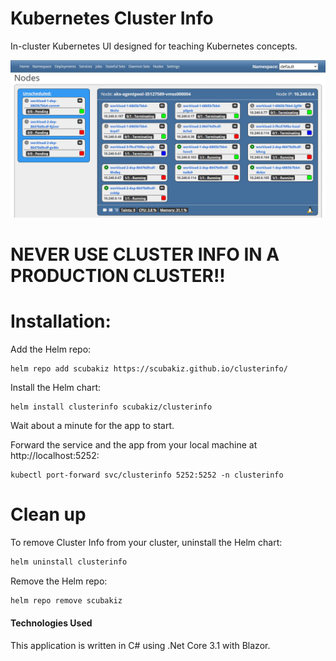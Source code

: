 # Kubernetes Cluster Info

In-cluster Kubernetes UI designed for teaching Kubernetes concepts.

![](ClusterInfo.png)

# NEVER USE CLUSTER INFO IN A PRODUCTION CLUSTER!!

# Installation:

Add the Helm repo:

```shell
helm repo add scubakiz https://scubakiz.github.io/clusterinfo/
```

Install the Helm chart:

```shell
helm install clusterinfo scubakiz/clusterinfo
```

Wait about a minute for the app to start.

Forward the service and the app from your local machine at http://localhost:5252:

```
kubectl port-forward svc/clusterinfo 5252:5252 -n clusterinfo
```

# Clean up

To remove Cluster Info from your cluster, uninstall the Helm chart:

```bash
helm uninstall clusterinfo
```

Remove the Helm repo:

```bash
helm repo remove scubakiz
```

#### Technologies Used

This application is written in C# using .Net Core 3.1 with Blazor.
